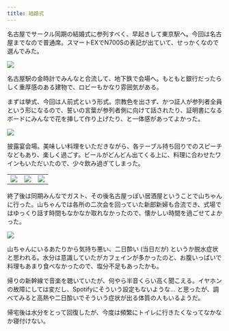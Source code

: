 ```yaml
---
title: 結婚式
---
```


名古屋でサークル同期の結婚式に参列すべく、早起きして東京駅へ。今回は名古屋までなので普通席。スマートEXでN700Sの表記が出ていて、せっかくなので選んでみた。

![](https://photos.apkas.net/medium/202411/20241110-075500.webp)

名古屋駅の金時計でみんなと合流して、地下鉄で会場へ。もともと銀行だったらしく重厚感のある建物で、ロビーもかなり雰囲気がある。

まずは挙式、今回は人前式という形式。宗教色を出さず、かつ証人が参列者全員という形になるので、誓いの言葉が参列者側に向けて話されたり、証明書になるボードにみんなで花を挿して作り上げたり、と一体感があってよかった。

![](https://photos.apkas.net/medium/202411/20241110-105725.webp)

披露宴会場。美味しい料理をいただきながら、各テーブル持ち回りでのスピーチなどもあり、楽しく過ごす。ビールがどんどん出てくる上に、料理に合わせたワインもいただいたので、少々飲み過ぎてしまった。

<table>
  <tr>
    <td><img src="https://photos.apkas.net/medium/202411/20241110-114421.webp" /></td>
    <td><img src="https://photos.apkas.net/medium/202411/20241110-124139.webp" /></td>
    <td><img src="https://photos.apkas.net/medium/202411/20241110-124448.webp" /></td>
  </tr>
</table>

終了後は同期みんなでガスト、その後名古屋っぽい居酒屋ということで山ちゃんに行った。山ちゃんでは各所の二次会を回っていた新郎新婦も合流でき、式場ではゆっくり話す時間もなかなか取れなかったので、懐かしい時間を過ごせてよかった。

![](https://photos.apkas.net/medium/202411/20241110-172847.webp)

山ちゃんにいるあたりから気持ち悪い、二日酔い (当日だが) というか脱水症状と思われる。水分は意識していたがカフェインが多かったのと、お腹いっぱいで料理もあまり食べなかったので、塩分不足もあったかも。

帰りの新幹線で音楽を聴いていたが、何やら半音くらい高く聞こえる。イヤホンの故障にしては変だし、Spotifyにそういう設定もないような... と思ったが、調べてみると高熱や二日酔いでそういう症状が出る体質の人もいるようだ。

帰宅後は水分をとって回復したが、今度は頻繁にトイレに行きたくなってなかなか寝付けない。
